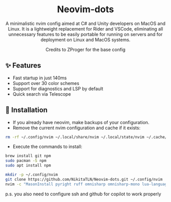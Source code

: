 <h1 align="center">Neovim-dots</h1>

<p align="center">
A minimalistic nvim config aimed at C# and Unity developers on MacOS and Linux. It is a lightweight replacement for Rider and VSCode, eliminating all unnecessary features to be easily portable for running on servers and for deployment on Linux and MacOS systems.
</p>

<p align="center">
Credits to ZProger for the base config
</p>

## ✨ Features
- Fast startup in just 140ms
- Support over 30 color schemes
- Support for diagnostics and LSP by default
- Quick search via Telescope

## 🌟 Installation
- If you already have neovim, make backups of your configuration.
- Remove the current nvim configuration and cache if it exists:

```sh
rm -rf ~/.config/nvim ~/.local/share/nvim ~/.local/state/nvim ~/.cache/nvim
```

- Execute the commands to install:

```sh
brew install git npm
sudo pacman -S npm
sudo apt install npm
```

```sh
mkdir -p ~/.config/nvim
git clone https://github.com/NikitaTLN/Neovim-dots.git ~/.config/nvim
nvim -c "MasonInstall pyright ruff omnisharp omnisharp-mono lua-language-server csharp-language-server"
```

p.s. you also need to configure ssh and github for copilot to work properly

